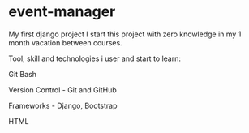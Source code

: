 # event-manager
My first django project
I start this project with zero knowledge in my 1 month vacation between courses.

Tool, skill and technologies i user and start to learn:

Git Bash

Version Control - Git and GitHub

Frameworks - Django, Bootstrap

HTML

